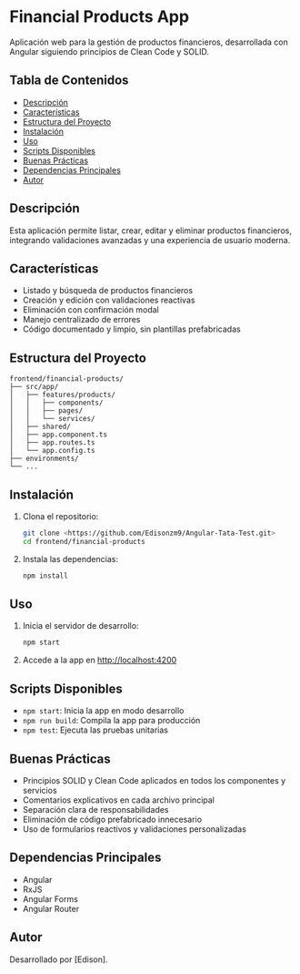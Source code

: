 # Financial Products App

Aplicación web para la gestión de productos financieros, desarrollada con Angular siguiendo principios de Clean Code y SOLID.

## Tabla de Contenidos
- [Descripción](#descripción)
- [Características](#características)
- [Estructura del Proyecto](#estructura-del-proyecto)
- [Instalación](#instalación)
- [Uso](#uso)
- [Scripts Disponibles](#scripts-disponibles)
- [Buenas Prácticas](#buenas-prácticas)
- [Dependencias Principales](#dependencias-principales)
- [Autor](#autor)

## Descripción
Esta aplicación permite listar, crear, editar y eliminar productos financieros, integrando validaciones avanzadas y una experiencia de usuario moderna.

## Características
- Listado y búsqueda de productos financieros
- Creación y edición con validaciones reactivas
- Eliminación con confirmación modal
- Manejo centralizado de errores
- Código documentado y limpio, sin plantillas prefabricadas

## Estructura del Proyecto
```
frontend/financial-products/
├── src/app/
│   ├── features/products/
│   │   ├── components/
│   │   ├── pages/
│   │   └── services/
│   ├── shared/
│   ├── app.component.ts
│   ├── app.routes.ts
│   └── app.config.ts
├── environments/
└── ...
```

## Instalación
1. Clona el repositorio:
   ```bash
   git clone <https://github.com/Edisonzm9/Angular-Tata-Test.git>
   cd frontend/financial-products
   ```
2. Instala las dependencias:
   ```bash
   npm install
   ```

## Uso
1. Inicia el servidor de desarrollo:
   ```bash
   npm start
   ```
2. Accede a la app en [http://localhost:4200](http://localhost:4200)

## Scripts Disponibles
- `npm start`: Inicia la app en modo desarrollo
- `npm run build`: Compila la app para producción
- `npm test`: Ejecuta las pruebas unitarias

## Buenas Prácticas
- Principios SOLID y Clean Code aplicados en todos los componentes y servicios
- Comentarios explicativos en cada archivo principal
- Separación clara de responsabilidades
- Eliminación de código prefabricado innecesario
- Uso de formularios reactivos y validaciones personalizadas

## Dependencias Principales
- Angular
- RxJS
- Angular Forms
- Angular Router

## Autor
Desarrollado por [Edison]. 
